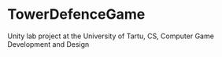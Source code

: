 # TowerDefenceGame
Unity lab project at the University of Tartu, CS, Computer Game Development and Design
